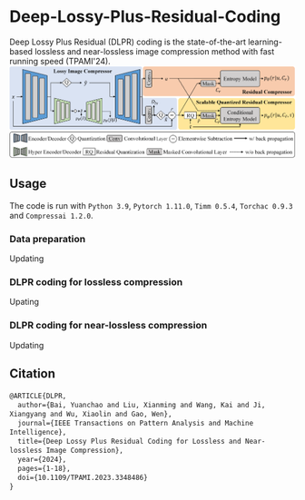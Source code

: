 # Deep-Lossy-Plus-Residual-Coding
Deep Lossy Plus Residual (DLPR) coding is the state-of-the-art learning-based lossless and near-lossless image compression method with fast running speed (TPAMI'24).
![framework](./figures/network_architecture.png)

## Usage
The code is run with `Python 3.9`, `Pytorch 1.11.0`, `Timm 0.5.4`, `Torchac 0.9.3` and `Compressai 1.2.0`.

### Data preparation
Updating

### DLPR coding for lossless compression
Upating

### DLPR coding for near-lossless compression
Updating

## Citation

```
@ARTICLE{DLPR,
  author={Bai, Yuanchao and Liu, Xianming and Wang, Kai and Ji, Xiangyang and Wu, Xiaolin and Gao, Wen},
  journal={IEEE Transactions on Pattern Analysis and Machine Intelligence}, 
  title={Deep Lossy Plus Residual Coding for Lossless and Near-lossless Image Compression}, 
  year={2024},
  pages={1-18},
  doi={10.1109/TPAMI.2023.3348486}
}
```
